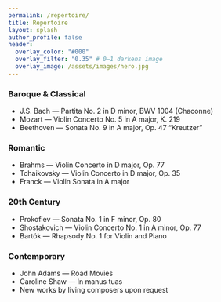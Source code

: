 ```yaml
---
permalink: /repertoire/
title: Repertoire
layout: splash
author_profile: false
header:
  overlay_color: "#000"
  overlay_filter: "0.35" # 0–1 darkens image
  overlay_image: /assets/images/hero.jpg
---
```


### Baroque & Classical
- J.S. Bach — Partita No. 2 in D minor, BWV 1004 (Chaconne)
- Mozart — Violin Concerto No. 5 in A major, K. 219
- Beethoven — Sonata No. 9 in A major, Op. 47 “Kreutzer”

### Romantic
- Brahms — Violin Concerto in D major, Op. 77
- Tchaikovsky — Violin Concerto in D major, Op. 35
- Franck — Violin Sonata in A major

### 20th Century
- Prokofiev — Sonata No. 1 in F minor, Op. 80
- Shostakovich — Violin Concerto No. 1 in A minor, Op. 77
- Bartók — Rhapsody No. 1 for Violin and Piano

### Contemporary
- John Adams — Road Movies
- Caroline Shaw — In manus tuas
- New works by living composers upon request